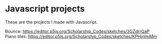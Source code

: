 # Javascript projects

These are the projects I made with Javascript.

Bounce: https://editor.p5js.org/Scholarship_Codes/sketches/3GZdrrQaP
Piano tiles: https://editor.p5js.org/Scholarship_Codes/sketches/KPHjnImMm
